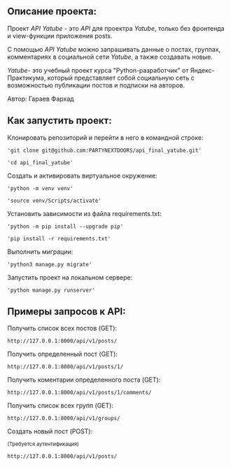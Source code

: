 ## Описание проекта:
Проект *API Yatube* - это *API* для проектра *Yatube*, только без фронтенда и view-функции приложения posts.

С помощью *API Yatube* можно запрашивать данные о постах, группах, комментариях в социальной сети *Yatube*, а также создавать новые.

*Yatube*- это учебный проект курса "Python-разработчик" от Яндекс-Практикума, который представляет собой социальную сеть с возможностью публикации постов и подписки на авторов.

Автор: Гараев Фархад
## Как запустить проект:
Клонировать репозиторий и перейти в него в командной строке:
```
'git clone git@github.com:PARTYNEXTDOORS/api_final_yatube.git'
```
```
'cd api_final_yatube'
```

Cоздать и активировать виртуальное окружение:

```
'python -m venv venv'
```
```
'source venv/Scripts/activate'
```

Установить зависимости из файла requirements.txt:

```
'python -m pip install --upgrade pip'
```
```
'pip install -r requirements.txt'
```

Выполнить миграции:

```
'python3 manage.py migrate'
```

Запустить проект на локальном сервере:

```
'python manage.py runserver'
```
## Примеры запросов к API:
Получить список всех постов (GET):

```
http://127.0.0.1:8000/api/v1/posts/
```

Получить определенный пост (GET):

```
http://127.0.0.1:8000/api/v1/posts/1/
```

Получить коментарии определенного поста (GET):

```
http://127.0.0.1:8000/api/v1/posts/1/comments/
```

Получить список всех групп (GET):

```
http://127.0.0.1:8000/api/v1/groups/
```

Создать новый пост (POST):

<sub>(Требуется аутентификация)<sub>
```
http://127.0.0.1:8000/api/v1/posts/
```